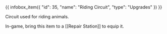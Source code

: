 {{ infobox_item({
	"id": 35,
	"name": "Riding Circuit",
	"type": "Upgrades"
}) }}

Circuit used for riding animals.

In-game, bring this item to a [[Repair Station]] to equip it.